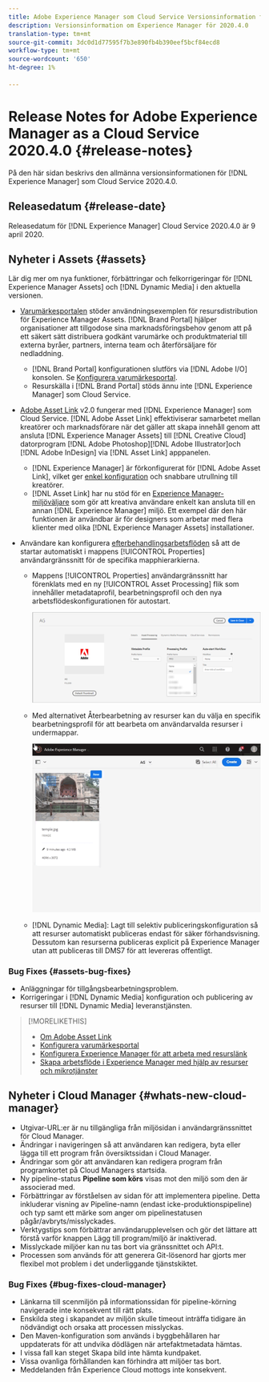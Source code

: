 ```yaml
---
title: Adobe Experience Manager som Cloud Service Versionsinformation för 2020.4.0
description: Versionsinformation om Experience Manager för 2020.4.0
translation-type: tm+mt
source-git-commit: 3dc0d1d77595f7b3e890fb4b390eef5bcf84ecd8
workflow-type: tm+mt
source-wordcount: '650'
ht-degree: 1%

---
```



# Release Notes for Adobe Experience Manager as a Cloud Service 2020.4.0 {#release-notes}

På den här sidan beskrivs den allmänna versionsinformationen för [!DNL Experience Manager] som Cloud Service 2020.4.0.

## Releasedatum {#release-date}

Releasedatum för [!DNL Experience Manager] Cloud Service 2020.4.0 är 9 april 2020.

## Nyheter i Assets {#assets}

Lär dig mer om nya funktioner, förbättringar och felkorrigeringar för [!DNL Experience Manager Assets] och [!DNL Dynamic Media] i den aktuella versionen.

* [Varumärkesportalen](https://docs.adobe.com/content/help/en/experience-manager-brand-portal/using/home.html) stöder användningsexemplen för resursdistribution för Experience Manager Assets. [!DNL Brand Portal] hjälper organisationer att tillgodose sina marknadsföringsbehov genom att på ett säkert sätt distribuera godkänt varumärke och produktmaterial till externa byråer, partners, interna team och återförsäljare för nedladdning.
   * [!DNL Brand Portal] konfigurationen slutförs via [!DNL Adobe I/O] konsolen. Se [Konfigurera varumärkesportal](https://docs.adobe.com/content/help/en/experience-manager-brand-portal/using/publish/configure-aem-assets-with-brand-portal.html).
   * Resurskälla i [!DNL Brand Portal] stöds ännu inte [!DNL Experience Manager] som Cloud Service.

* [Adobe Asset Link](https://helpx.adobe.com/enterprise/using/adobe-asset-link.html) v2.0 fungerar med [!DNL Experience Manager] som Cloud Service. [!DNL Adobe Asset Link] effektiviserar samarbetet mellan kreatörer och marknadsförare när det gäller att skapa innehåll genom att ansluta [!DNL Experience Manager Assets] till [!DNL Creative Cloud] datorprogram [!DNL Adobe Photoshop][!DNL Adobe Illustrator]och [!DNL Adobe InDesign] via [!DNL Asset Link] apppanelen.
   * [!DNL Experience Manager] är förkonfigurerat för [!DNL Adobe Asset Link], vilket ger [enkel konfiguration](https://helpx.adobe.com/enterprise/using/configure-aem-assets-for-asset-link.html) och snabbare utrullning till kreatörer.
   * [!DNL Asset Link] har nu stöd för en [Experience Manager-miljöväljare](https://helpx.adobe.com/enterprise/using/manage-assets-using-adobe-asset-link.html#UseAdobeAssetLink) som gör att kreativa användare enkelt kan ansluta till en annan [!DNL Experience Manager] miljö. Ett exempel där den här funktionen är användbar är för designers som arbetar med flera klienter med olika [!DNL Experience Manager Assets] installationer.

* Användare kan konfigurera [efterbehandlingsarbetsflöden](/help/assets/asset-microservices-configure-and-use.md#post-processing-workflows) så att de startar automatiskt i mappens [!UICONTROL Properties] användargränssnitt för de specifika mapphierarkierna.
   * Mappens [!UICONTROL Properties] användargränssnitt har förenklats med en ny [!UICONTROL Asset Processing] flik som innehåller metadataprofil, bearbetningsprofil och den nya arbetsflödeskonfigurationen för autostart.

      ![Bearbetningsprofiler kan enkelt tillämpas på mappar och allt material som överförs till mappar bearbetas med dessa profiler](/help/assets/assets/asset-processing-folder-properties.png)

   * Med alternativet Återbearbetning av resurser kan du välja en specifik bearbetningsprofil för att bearbeta om användarvalda resurser i undermappar.

      ![Bearbeta markerade resurser med en viss bearbetningsprofil](/help/assets/assets/fpo-existing-asset-reprocess.gif)

   * [!DNL Dynamic Media]: Lagt till selektiv publiceringskonfiguration så att resurser automatiskt publiceras endast för säker förhandsvisning. Dessutom kan resurserna publiceras explicit på Experience Manager utan att publiceras till DMS7 för att levereras offentligt.

### Bug Fixes {#assets-bug-fixes}

* Anläggningar för tillgångsbearbetningsproblem.
* Korrigeringar i [!DNL Dynamic Media] konfiguration och publicering av resurser till [!DNL Dynamic Media] leveranstjänsten.

>[!MORELIKETHIS]
>
>* [Om Adobe Asset Link](https://www.adobe.com/creativecloud/business/enterprise/adobe-asset-link.html)
>* [Konfigurera varumärkesportal](https://docs.adobe.com/content/help/en/experience-manager-brand-portal/using/publish/configure-aem-assets-with-brand-portal.html)
>* [Konfigurera Experience Manager för att arbeta med resurslänk](https://helpx.adobe.com/enterprise/using/configure-aem-assets-for-asset-link.html)
>* [Skapa arbetsflöde i Experience Manager med hjälp av resurser och mikrotjänster](https://docs.adobe.com/content/help/en/experience-manager-cloud-service/assets/manage/asset-microservices-configure-and-use.html#post-processing-workflows)


## Nyheter i Cloud Manager {#whats-new-cloud-manager}

* Utgivar-URL:er är nu tillgängliga från miljösidan i användargränssnittet för Cloud Manager.
* Ändringar i navigeringen så att användaren kan redigera, byta eller lägga till ett program från översiktssidan i Cloud Manager.
* Ändringar som gör att användaren kan redigera program från programkortet på Cloud Managers startsida.
* Ny pipeline-status **Pipeline som körs** visas mot den miljö som den är associerad med.
* Förbättringar av förståelsen av sidan för att implementera pipeline. Detta inkluderar visning av Pipeline-namn (endast icke-produktionspipeline) och typ samt ett märke som anger om pipelinestatusen pågår/avbryts/misslyckades.
* Verktygstips som förbättrar användarupplevelsen och gör det lättare att förstå varför knappen Lägg till program/miljö är inaktiverad.
* Misslyckade miljöer kan nu tas bort via gränssnittet och API:t.
* Processen som används för att generera Git-lösenord har gjorts mer flexibel mot problem i det underliggande tjänstskiktet.

### Bug Fixes {#bug-fixes-cloud-manager}

* Länkarna till scenmiljön på informationssidan för pipeline-körning navigerade inte konsekvent till rätt plats.
* Enskilda steg i skapandet av miljön skulle timeout inträffa tidigare än nödvändigt och orsaka att processen misslyckas.
* Den Maven-konfiguration som används i byggbehållaren har uppdaterats för att undvika dödlägen när artefaktmetadata hämtas.
* I vissa fall kan steget Skapa bild inte hämta kundpaket.
* Vissa ovanliga förhållanden kan förhindra att miljöer tas bort.
* Meddelanden från Experience Cloud mottogs inte konsekvent.
